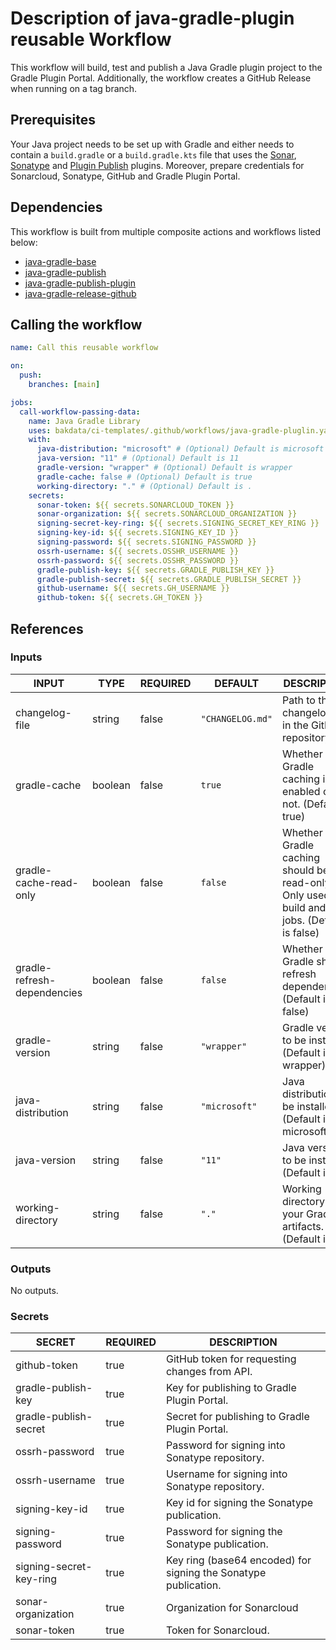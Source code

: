 # Description of java-gradle-plugin reusable Workflow

This workflow will build, test and publish a Java Gradle plugin project to the Gradle Plugin Portal. Additionally,
the workflow creates a GitHub Release when running on a tag branch.

## Prerequisites

Your Java project needs to be set up with Gradle and either needs to contain a `build.gradle` or a `build.gradle.kts`
file that uses the [Sonar](https://github.com/bakdata/gradle-plugins/tree/master/sonar), [Sonatype](https://github.com/bakdata/gradle-plugins/tree/master/sonatype) and [Plugin Publish](https://plugins.gradle.org/plugin/com.gradle.plugin-publish) plugins. Moreover, prepare credentials for Sonarcloud, Sonatype, GitHub
and Gradle Plugin Portal.

## Dependencies

This workflow is built from multiple composite actions and workflows listed below:

- [java-gradle-base](https://github.com/bakdata/ci-templates/tree/main/.github/workflows/java-gradle-base.yaml)
- [java-gradle-publish](https://github.com/bakdata/ci-templates/tree/main/actions/java-gradle-publish)
- [java-gradle-publish-plugin](https://github.com/bakdata/ci-templates/tree/main/actions/java-gradle-publish-plugin)
- [java-gradle-release-github](https://github.com/bakdata/ci-templates/tree/main/actions/java-gradle-release-github)

## Calling the workflow

```yaml
name: Call this reusable workflow

on:
  push:
    branches: [main]

jobs:
  call-workflow-passing-data:
    name: Java Gradle Library
    uses: bakdata/ci-templates/.github/workflows/java-gradle-pluglin.yaml@main
    with:
      java-distribution: "microsoft" # (Optional) Default is microsoft
      java-version: "11" # (Optional) Default is 11
      gradle-version: "wrapper" # (Optional) Default is wrapper
      gradle-cache: false # (Optional) Default is true
      working-directory: "." # (Optional) Default is .
    secrets:
      sonar-token: ${{ secrets.SONARCLOUD_TOKEN }}
      sonar-organization: ${{ secrets.SONARCLOUD_ORGANIZATION }}
      signing-secret-key-ring: ${{ secrets.SIGNING_SECRET_KEY_RING }}
      signing-key-id: ${{ secrets.SIGNING_KEY_ID }}
      signing-password: ${{ secrets.SIGNING_PASSWORD }}
      ossrh-username: ${{ secrets.OSSHR_USERNAME }}
      ossrh-password: ${{ secrets.OSSHR_PASSWORD }}
      gradle-publish-key: ${{ secrets.GRADLE_PUBLISH_KEY }}
      gradle-publish-secret: ${{ secrets.GRADLE_PUBLISH_SECRET }}
      github-username: ${{ secrets.GH_USERNAME }}
      github-token: ${{ secrets.GH_TOKEN }}
```

## References

### Inputs

<!-- AUTO-DOC-INPUT:START - Do not remove or modify this section -->

| INPUT                       | TYPE    | REQUIRED | DEFAULT          | DESCRIPTION                                                                                       |
| --------------------------- | ------- | -------- | ---------------- | ------------------------------------------------------------------------------------------------- |
| changelog-file              | string  | false    | `"CHANGELOG.md"` | Path to the changelog file in the GitHub repository                                               |
| gradle-cache                | boolean | false    | `true`           | Whether Gradle caching is enabled or not. (Default is true)                                       |
| gradle-cache-read-only      | boolean | false    | `false`          | Whether Gradle caching should be read-only. Only used for build and test jobs. (Default is false) |
| gradle-refresh-dependencies | boolean | false    | `false`          | Whether Gradle should refresh dependencies. (Default is false)                                    |
| gradle-version              | string  | false    | `"wrapper"`      | Gradle version to be installed. (Default is wrapper)                                              |
| java-distribution           | string  | false    | `"microsoft"`    | Java distribution to be installed. (Default is microsoft)                                         |
| java-version                | string  | false    | `"11"`           | Java version to be installed. (Default is 11)                                                     |
| working-directory           | string  | false    | `"."`            | Working directory of your Gradle artifacts. (Default is .)                                        |

<!-- AUTO-DOC-INPUT:END -->

### Outputs

<!-- AUTO-DOC-OUTPUT:START - Do not remove or modify this section -->

No outputs.

<!-- AUTO-DOC-OUTPUT:END -->

### Secrets

<!-- AUTO-DOC-SECRETS:START - Do not remove or modify this section -->

| SECRET                  | REQUIRED | DESCRIPTION                                                     |
| ----------------------- | -------- | --------------------------------------------------------------- |
| github-token            | true     | GitHub token for requesting changes from API.                   |
| gradle-publish-key      | true     | Key for publishing to Gradle Plugin Portal.                     |
| gradle-publish-secret   | true     | Secret for publishing to Gradle Plugin Portal.                  |
| ossrh-password          | true     | Password for signing into Sonatype repository.                  |
| ossrh-username          | true     | Username for signing into Sonatype repository.                  |
| signing-key-id          | true     | Key id for signing the Sonatype publication.                    |
| signing-password        | true     | Password for signing the Sonatype publication.                  |
| signing-secret-key-ring | true     | Key ring (base64 encoded) for signing the Sonatype publication. |
| sonar-organization      | true     | Organization for Sonarcloud                                     |
| sonar-token             | true     | Token for Sonarcloud.                                           |

<!-- AUTO-DOC-SECRETS:END -->

